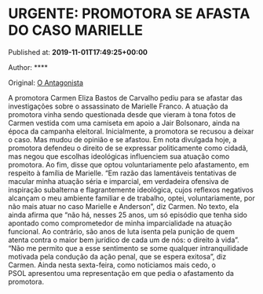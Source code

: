 
# URGENTE: PROMOTORA SE AFASTA DO CASO MARIELLE

Published at: **2019-11-01T17:49:25+00:00**

Author: ****

Original: [O Antagonista](https://www.oantagonista.com/brasil/urgente-promotora-se-afasta-do-caso-marielle/)

A promotora Carmen Eliza Bastos de Carvalho pediu para se afastar das investigações sobre o assassinato de Marielle Franco.
A atuação da promotora vinha sendo questionada desde que vieram à tona fotos de Carmen vestida com uma camiseta em apoio a Jair Bolsonaro, ainda na época da campanha eleitoral.
Inicialmente, a promotora se recusou a deixar o caso. Mas mudou de opinião e se afastou.
Em nota divulgada hoje, a promotora defendeu o direito de se expressar politicamente como cidadã, mas negou que escolhas ideológicas influenciem sua atuação como promotora. Ao fim, disse que optou voluntariamente pelo afastamento, em respeito à família de Marielle.
“Em razão das lamentáveis tentativas de macular minha atuação séria e imparcial, em verdadeira ofensiva de inspiração subalterna e flagrantemente ideológica, cujos reflexos negativos alcançam o meu ambiente familiar e de trabalho, optei, voluntariamente, por não mais atuar no caso Marielle e Anderson”, diz Carmen.
No texto, ela ainda afirma que “não há, nesses 25 anos, um só episódio que tenha sido apontado como comprometedor de minha imparcialidade na atuação funcional. Ao contrário, são anos de luta isenta pela punição de quem atenta contra o maior bem jurídico de cada um de nós: o direito à vida”.
“Não me permito que a esse sentimento se some qualquer intranquilidade motivada pela condução da ação penal, que se espera exitosa”, diz Carmen.
Ainda nesta sexta-feira, como noticiamos mais cedo, o PSOL apresentou uma representação em que pedia o afastamento da promotora.
